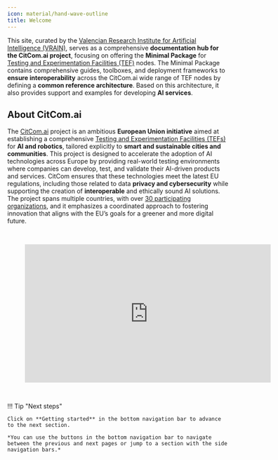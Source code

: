 ```yaml
---
icon: material/hand-wave-outline
title: Welcome
---
```


This site, curated by the [Valencian Research Institute for Artificial Intelligence (VRAIN)](https://vrain.upv.es/), serves as a comprehensive **documentation hub for the CitCom.ai project**, focusing on offering the **Minimal Package** for [Testing and Experimentation Facilities (TEF)](https://digital-strategy.ec.europa.eu/en/activities/testing-and-experimentation-facilities) nodes. The Minimal Package contains comprehensive guides, toolboxes, and deployment frameworks to **ensure interoperability** across the CitCom.ai wide range of TEF nodes by defining a **common reference architecture**. Based on this architecture, it also provides support and examples for developing **AI services**.

## About CitCom.ai
The [CitCom.ai](https://citcom.ai) project is an ambitious **European Union initiative** aimed at establishing a comprehensive [Testing and Experimentation Facilities (TEFs)](https://digital-strategy.ec.europa.eu/en/activities/testing-and-experimentation-facilities) for **AI and robotics**, tailored explicitly to **smart and sustainable cities and communities**. This project is designed to accelerate the adoption of AI technologies across Europe by providing real-world testing environments where companies can develop, test, and validate their AI-driven products and services. CitCom ensures that these technologies meet the latest EU regulations, including those related to data **privacy and cybersecurity** while supporting the creation of **interoperable** and ethically sound AI solutions. The project spans multiple countries, with over [30 participating organizations](https://citcom.ai/about), and it emphasizes a coordinated approach to fostering innovation that aligns with the EU’s goals for a greener and more digital future.

<br>
<figure markdown="span">
    <iframe width="560" height="315" src="https://www.youtube.com/embed/-wiVzj51lg0?si=RBL-LdvWbwCx-mgP" title="YouTube video player" frameborder="0" allow="accelerometer; autoplay; clipboard-write; encrypted-media; gyroscope; picture-in-picture; web-share" referrerpolicy="strict-origin-when-cross-origin" allowfullscreen></iframe>
</figure>
<br>


!!! Tip "Next steps"

    Click on **Getting started** in the bottom navigation bar to advance to the next section.

    *You can use the buttons in the bottom navigation bar to navigate between the previous and next pages or jump to a section with the side navigation bars.*